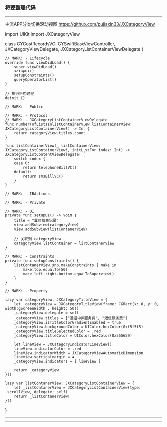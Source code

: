 ### 将要整理代码

--------------------------------

主流APP分类切换滚动视图
https://github.com/pujiaxin33/JXCategoryView

import UIKit
import JXCategoryView

class GYCostRecordsVC: GYSwiftBaseViewController, JXCategoryViewDelegate, JXCategoryListContainerViewDelegate {
    
    // MARK: - Lifecycle
    override func viewDidLoad() {
        super.viewDidLoad()
        setupUI()
        setupConstraints()
        queryOperatorList()
    }
    
    // 执行析构过程
    deinit {}
    
    // MARK: - Public
    
    // MARK: - Protocol
    // MARK: - JXCategoryListContainerViewDelegate
    func number(ofListsInlistContainerView listContainerView: JXCategoryListContainerView!) -> Int {
        return categoryView.titles.count
    }
    
    func listContainerView(_ listContainerView: JXCategoryListContainerView!, initListFor index: Int) -> JXCategoryListContentViewDelegate! {
        switch index {
        case 0:
            return telephoneBillVC()
        default:
            return smsBillVC()
        }
    }
    
    // MARK: - IBActions
    
    // MARK: - Private
    
    // MARK: - UI
    private func setupUI() -> Void {
        title = "业务扣费记录"
        view.addSubview(categoryView)
        view.addSubview(listContanerView)
        
        // 关联到 categoryView
        categoryView.listContainer = listContanerView
    }
    
    // MARK: - Constraints
    private func setupConstraints() {
        listContanerView.snp.makeConstraints { make in
            make.top.equalTo(50)
            make.left.right.bottom.equalToSuperview()
        }
    }
    
    // MARK: - Property

    lazy var categoryView: JXCategoryTitleView = {
        let _categoryView = JXCategoryTitleView(frame: CGRect(x: 0, y: 0, width:gScreenWidth , height: 50))
        _categoryView.delegate = self
        _categoryView.titles = ["通话中间服务费", "短信服务费"]
        _categoryView.isTitleColorGradientEnabled = true
        _categoryView.backgroundColor = UIColor.hexColor(0xf5f5f5)
        _categoryView.titleSelectedColor = .red
        _categoryView.titleColor = UIColor.hexColor(0x565659)
        
        let lineView = JXCategoryIndicatorLineView()
        lineView.indicatorColor = .red
        lineView.indicatorWidth = JXCategoryViewAutomaticDimension
        lineView.verticalMargin = 4
        _categoryView.indicators = [ lineView ]
        
        return _categoryView
    }()
    
    lazy var listContanerView: JXCategoryListContainerView = {
        let _listContanerView = JXCategoryListContainerView(type: .scrollView, delegate: self)
        return _listContanerView!
    }()
    
}

--------------------------------

--------------------------------

